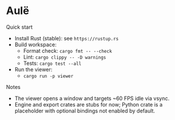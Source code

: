 # Aulë

Quick start

- Install Rust (stable): see `https://rustup.rs`
- Build workspace:
  - Format check: `cargo fmt -- --check`
  - Lint: `cargo clippy -- -D warnings`
  - Tests: `cargo test --all`
- Run the viewer:
  - `cargo run -p viewer`

Notes

- The viewer opens a window and targets ~60 FPS idle via vsync.
- Engine and export crates are stubs for now; Python crate is a placeholder with optional bindings not enabled by default.

